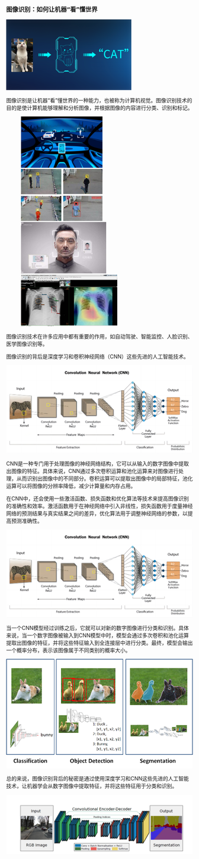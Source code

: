 ### 图像识别：如何让机器“看”懂世界

<img src="imgs/b46e575532f21ccf3d4636f7d044a627.png" alt="微信图片_20210427103800.png" style="zoom:33%;" />

图像识别是让机器“看”懂世界的一种能力，也被称为计算机视觉。图像识别技术的目的是使计算机能够理解和分析图像，并根据图像的内容进行分类、识别和标记。

<figure> <img src="imgs/Automatic-assisted-driving.jpg" width=220/> <img src="imgs/image-20230427144750353.png" width=220/> <img src="imgs/image-20230427144636114.png" width=230/><img 
src="imgs/image-20230427144409885.png" width=260/> </figure>

图像识别技术在许多应用中都有重要的作用，如自动驾驶、智能监控、人脸识别、医学图像识别等。

图像识别的背后是深度学习和卷积神经网络（CNN）这些先进的人工智能技术。

![image-20230427150030129](imgs/image-20230427150030129.png)

CNN是一种专门用于处理图像的神经网络结构，它可以从输入的数字图像中提取出图像的特征。具体来说，CNN通过多次卷积运算和池化运算来对图像进行处理，从而识别出图像中的不同部分。卷积运算可以提取出图像中的局部特征，池化运算可以将图像的分辨率降低，减少计算量和内存占用。

在CNN中，还会使用一些激活函数、损失函数和优化算法等技术来提高图像识别的准确性和效率。激活函数用于在神经网络中引入非线性，损失函数用于度量神经网络的预测结果与真实结果之间的差异，优化算法用于调整神经网络的参数，以提高预测准确性。

![image-20230427145902030](imgs/image-20230427145902030.png)

当一个CNN模型经过训练之后，它就可以对新的数字图像进行分类和识别。具体来说，当一个数字图像被输入到CNN模型中时，模型会通过多次卷积和池化运算提取出图像的特征，并将这些特征输入到全连接层中进行分类。最终，模型会输出一个概率分布，表示该图像属于不同类别的概率大小。

![Using Convolutional Neural Networks to detect features in satellite images  – ML Fundamentals](imgs/deeplearing_types.png)

总的来说，图像识别背后的秘密是通过使用深度学习和CNN这些先进的人工智能技术，让机器学会从数字图像中提取特征，并将这些特征用于分类和识别。

![Create image of Neural Network structure - Stack Overflow](imgs/7vAbt.png)